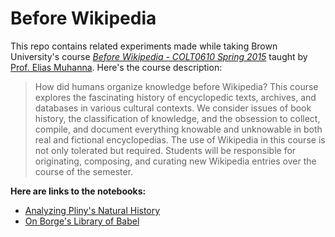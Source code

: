 # Before Wikipedia

This repo contains related experiments made while taking Brown University's course [*Before Wikipedia - COLT0610 Spring 2015*](https://courses.brown.edu/courses/spring-2015/colt-0610q-s01) taught by [Prof. Elias Muhanna](http://eliasmuhanna.com/). Here's the course description:
> How did humans organize knowledge before Wikipedia? This course explores the fascinating history of encyclopedic texts, archives, and databases in various cultural contexts. We consider issues of book history, the classification of knowledge, and the obsession to collect, compile, and document everything knowable and unknowable in both real and fictional encyclopedias. The use of Wikipedia in this course is not only tolerated but required. Students will be responsible for originating, composing, and curating new Wikipedia entries over the course of the semester.

**Here are links to the notebooks:**
- [Analyzing Pliny's Natural History](http://nbviewer.jupyter.org/github/henrywallace/before-wikipedia/blob/master/Analyzing%20Pliny%27s%20Natural%20History.ipynb)
- [On Borge's Library of Babel]()
